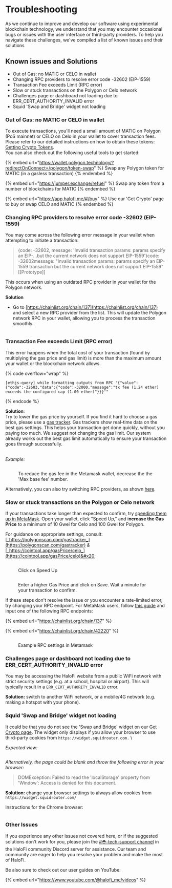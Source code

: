 # Troubleshooting

As we continue to improve and develop our software using experimental blockchain technology, we understand that you may encounter occasional bugs or issues with the user interface or third-party providers. To help you navigate these challenges, we've compiled a list of known issues and their solutions

## Known issues and Solutions



* Out of Gas: no MATIC or CELO in wallet
* Changing RPC providers to resolve error code -32602 (EIP-1559)
* Transaction Fee exceeds Limit (RPC error)
* Slow or stuck transactions on the Polygon or Celo network
* Challenges page or dashboard not loading due to ERR\_CERT\_AUTHORITY\_INVALID error
* Squid 'Swap and Bridge' widget not loading

### Out of Gas: no MATIC or CELO in wallet

To execute transactions, you'll need a small amount of MATIC on Polygon (PoS mainnet) or CELO on Celo in your wallet to cover transaction fees. Please refer to our detailed instructions on how to obtain these tokens: [Getting Crypto Tokens](../hub/getting-started/getting-cryptocurrency-tokens/).\
You can also check out the following useful tools to get started:

{% embed url="https://wallet.polygon.technology/?redirectOnConnect=/polygon/token-swap" %}
Swap any Polygon token for MATIC (in a gasless transaction)
{% endembed %}

{% embed url="https://jumper.exchange/refuel" %}
Swap any token from a number of blockchains for MATIC
{% endembed %}

{% embed url="https://app.halofi.me/#/buy" %}
Use our 'Get Crypto' page to buy or swap CELO and MATIC
{% endembed %}

### Changing RPC providers to resolve error code -32602 (EIP-1559)

You may come across the following error message in your wallet when attempting to initiate a transaction:

> {code: -32602, message: 'Invalid transaction params: params specify an EIP-…but the current network does not support EIP-1559'}code: -32602message: "Invalid transaction params: params specify an EIP-1559 transaction but the current network does not support EIP-1559"\[\[Prototype]]

This occurs when using an outdated RPC provider in your wallet for the Polygon network.

**Solution**

* Go to [https://chainlist.org/chain/137](https://chainlist.org/chain/137) and select a new RPC provider from the list. This will update the Polygon network RPC in your wallet, allowing you to process the transaction smoothly.

<figure><img src="../.gitbook/assets/Changing-RPC-gif.gif" alt=""><figcaption></figcaption></figure>

### **Transaction Fee exceeds Limit (RPC error)**

This error happens when the total cost of your transaction (found by multiplying the gas price and gas limit) is more than the maximum amount your wallet or the blockchain network allows.

{% code overflow="wrap" %}
```
[ethjs-query] while formatting outputs from RPC '{"value":{"code":-32603,"data":{"code":-32000,"message":"tx fee (1.24 ether) exceeds the configured cap (1.00 ether)"}}}'"
```
{% endcode %}

**Solution**:\
Try to lower the gas price by yourself. If you find it hard to choose a gas price, please use a [gas tracker](https://polygonscan.com/gastracker). Gas trackers show real-time data on the best gas settings. This helps your transaction get done quickly, without you paying too much. We suggest not changing the gas limit. Our system already works out the best gas limit automatically to ensure your transaction goes through successfully.

\
_Example:_

<figure><img src="../.gitbook/assets/advanced-gas-fee-example.webp" alt=""><figcaption><p>To reduce the gas fee in the Metamask wallet, decrease the the 'Max base fee' number.</p></figcaption></figure>

Alternatively, you can also try switching RPC providers, as shown [here](troubleshooting.md#changing-rpc-providers-to-resolve-error-code-32602-eip-1559).

### Slow or stuck transactions on the Polygon or Celo network

If your transactions take longer than expected to confirm, try [speeding them up in MetaMask](https://community.metamask.io/t/how-to-speed-up-or-cancel-transactions-on-metamask/3296). Open your wallet, click "Speed Up," and i**ncrease the Gas Price** to a minimum of 10 Gwei for Celo and 100 Gwei for Polygon.

For guidance on appropriate settings, consult:\
&#x20;[_https://polygonscan.com/gastracker_](https://polygonscan.com/gastracker)  _&_ [_https://cointool.app/gasPrice/celo_](https://cointool.app/gasPrice/celo)&#x20;

<figure><img src="../.gitbook/assets/speed-up-transaction.webp" alt=""><figcaption><p>Click on Speed Up</p></figcaption></figure>

<figure><img src="../.gitbook/assets/speed-up-transaction-2.webp" alt=""><figcaption><p>Enter a higher Gas Price and click on Save. Wait a minute for your transaction to confirm. </p></figcaption></figure>

If these steps don't resolve the issue or you encounter a rate-limited error, try changing your RPC endpoint. For MetaMask users, follow [this guide](https://quickswap-layer2.medium.com/guide-how-to-set-up-custom-matic-mainnet-rpc-for-metamask-transfer-assets-from-l1-to-l2-to-use-3b1e55ccb5cb) and input one of the following RPC endpoints:

{% embed url="https://chainlist.org/chain/137" %}

{% embed url="https://chainlist.org/chain/42220" %}

<figure><img src="../.gitbook/assets/example-rpc-metamask.webp" alt=""><figcaption><p>Example RPC settings in Metamask</p></figcaption></figure>

### Challenges page or dashboard not loading due to ERR\_CERT\_AUTHORITY\_INVALID error

You may be accessing the HaloFi website from a public WiFi network with strict security settings (e.g. at a school, hospital or airport). This will typically result in a `ERR_CERT_AUTHORITY_INVALID` error.

**Solution:** switch to another WiFi network, or a mobile/4G network (e.g. making a hotspot with your phone).

### Squid 'Swap and Bridge' widget not loading

It could be that you do not see the 'Swap and Bridge' widget on our [Get Crypto page](https://app.halofi.me/#/buy). The widget only displays if you allow your browser to use third-party cookies from `https://widget.squidrouter.com.` \


_Expected view:_

<div align="left">

<figure><img src="../.gitbook/assets/buy-crypto-expected-page-view.webp" alt=""><figcaption></figcaption></figure>

</div>

_Alternatively, the page could be blank and throw the following error in your browser:_&#x20;

> DOMException: Failed to read the 'localStorage' property from 'Window': Access is denied for this document.

**Solution:** change your browser settings to always allow cookies from `https://widget.squidrouter.com/`

Instructions for the Chrome browser:

<figure><img src="../.gitbook/assets/chrome-instructions.webp" alt=""><figcaption></figcaption></figure>

### Other Issues

If you experience any other issues not covered here, or if the suggested solutions don't work for you, please join the  [#⛑️-tech-support channel](https://discord.gg/HBrdnXXyNE) in the HaloFi community Discord server for assistance. Our team and community are eager to help you resolve your problem and make the most of HaloFi.

Be also sure to check out our user guides on YouTube:

{% embed url="https://www.youtube.com/@halofi_me/videos" %}
